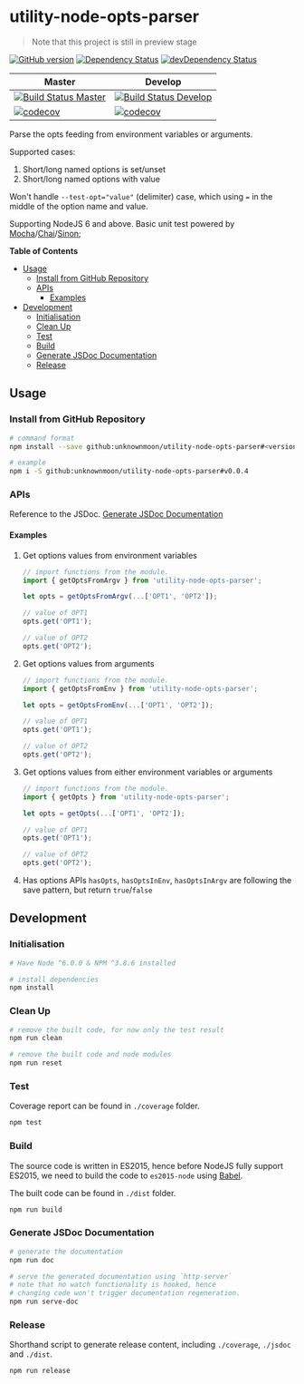 # utility-node-opts-parser

> Note that this project is still in preview stage

[![GitHub version](https://badge.fury.io/gh/unknownmoon%2Futility-node-opts-parser.svg)](https://badge.fury.io/gh/unknownmoon%2Futility-node-opts-parser)
[![Dependency Status](https://david-dm.org/unknownmoon/utility-node-opts-parser.svg)](https://david-dm.org/unknownmoon/utility-node-opts-parser)
[![devDependency Status](https://david-dm.org/unknownmoon/utility-node-opts-parser/dev-status.svg)](https://david-dm.org/unknownmoon/utility-node-opts-parser#info=devDependencies)

| Master | Develop |
| ------ | ------- |
| [![Build Status Master](https://travis-ci.org/unknownmoon/utility-node-opts-parser.svg?branch=master)](https://travis-ci.org/unknownmoon/utility-node-opts-parser) | [![Build Status Develop](https://travis-ci.org/unknownmoon/utility-node-opts-parser.svg?branch=develop)](https://travis-ci.org/unknownmoon/utility-node-opts-parser) |
| [![codecov](https://codecov.io/gh/unknownmoon/utility-node-opts-parser/branch/master/graph/badge.svg)](https://codecov.io/gh/unknownmoon/utility-node-opts-parser) | [![codecov](https://codecov.io/gh/unknownmoon/utility-node-opts-parser/branch/develop/graph/badge.svg)](https://codecov.io/gh/unknownmoon/utility-node-opts-parser) |

Parse the opts feeding from environment variables or arguments.

Supported cases:

1. Short/long named options is set/unset
2. Short/long named options with value

Won't handle `--test-opt="value"` (delimiter) case, which using `=` in the middle of the option name and value.

Supporting NodeJS 6 and above.
Basic unit test powered by [Mocha][mocha-link]/[Chai][chai-link]/[Sinon][sinon-link];

__Table of Contents__

<!-- MarkdownTOC -->

- [Usage](#usage)
    - [Install from GitHub Repository](#install-from-github-repository)
    - [APIs](#apis)
        - [Examples](#examples)
- [Development](#development)
    - [Initialisation](#initialisation)
    - [Clean Up](#clean-up)
    - [Test](#test)
    - [Build](#build)
    - [Generate JSDoc Documentation](#generate-jsdoc-documentation)
    - [Release](#release)

<!-- /MarkdownTOC -->

<a name="usage"></a>
## Usage

<a name="install-from-github-repository"></a>
### Install from GitHub Repository

```bash
# command format
npm install --save github:unknownmoon/utility-node-opts-parser#<version>

# example
npm i -S github:unknownmoon/utility-node-opts-parser#v0.0.4
```

<a name="apis"></a>
### APIs

Reference to the JSDoc. [Generate JSDoc Documentation](#generate-jsdoc-documentation)

<a name="examples"></a>
#### Examples

1. Get options values from environment variables

    ```javascript
    // import functions from the module.
    import { getOptsFromArgv } from 'utility-node-opts-parser';

    let opts = getOptsFromArgv(...['OPT1', 'OPT2']);

    // value of OPT1
    opts.get('OPT1');

    // value of OPT2
    opts.get('OPT2');
    ```

2. Get options values from arguments

    ```javascript
    // import functions from the module.
    import { getOptsFromEnv } from 'utility-node-opts-parser';

    let opts = getOptsFromEnv(...['OPT1', 'OPT2']);

    // value of OPT1
    opts.get('OPT1');

    // value of OPT2
    opts.get('OPT2');
    ```

3. Get options values from either environment variables or arguments

    ```javascript
    // import functions from the module.
    import { getOpts } from 'utility-node-opts-parser';

    let opts = getOpts(...['OPT1', 'OPT2']);

    // value of OPT1
    opts.get('OPT1');

    // value of OPT2
    opts.get('OPT2');
    ```

4. Has options APIs `hasOpts`, `hasOptsInEnv`, `hasOptsInArgv` are following the save pattern, but return `true`/`false`

<a name="development"></a>
## Development

<a name="initialisation"></a>
### Initialisation

```bash
# Have Node ^6.0.0 & NPM ^3.8.6 installed

# install dependencies
npm install
```

<a name="clean-up"></a>
### Clean Up

```bash
# remove the built code, for now only the test result 
npm run clean

# remove the built code and node modules
npm run reset
```

<a name="test"></a>
### Test

Coverage report can be found in `./coverage` folder.

```bash
npm test
```

<a name="build"></a>
### Build

The source code is written in ES2015, hence before NodeJS fully support ES2015, we need to build the code to `es2015-node` using [Babel][babel-link].

The built code can be found in `./dist` folder. 

```bash
npm run build
```

<a name="generate-jsdoc-documentation"></a>
### Generate JSDoc Documentation

```bash
# generate the documentation
npm run doc

# serve the generated documentation using `http-server`
# note that no watch functionality is hooked, hence
# changing code won't trigger documentation regeneration.
npm run serve-doc
```

<a name="release"></a>
### Release

Shorthand script to generate release content, including `./coverage`, `./jsdoc` and `./dist`.

```bash
npm run release
```

<!-- links -->
[mocha-link]: http://mochajs.org/
[chai-link]: http://chaijs.com/ 
[sinon-link]: http://sinonjs.org/
[babel-link]: https://babeljs.io/

